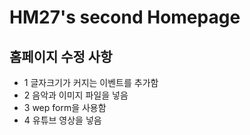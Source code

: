 # HM27's second Homepage
## 홈페이지 수정 사항
- 1 글자크기가 커지는 이벤트를 추가함
- 2 음악과 이미지 파일을 넣음
- 3 wep form을 사용함
- 4 유튜브 영상을 넣음

